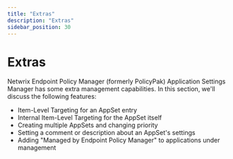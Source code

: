 ```yaml
---
title: "Extras"
description: "Extras"
sidebar_position: 30
---
```


# Extras

Netwrix Endpoint Policy Manager (formerly PolicyPak) Application Settings Manager has some extra
management capabilities. In this section, we'll discuss the following features:

- Item-Level Targeting for an AppSet entry
- Internal Item-Level Targeting for the AppSet itself
- Creating multiple AppSets and changing priority
- Setting a comment or description about an AppSet's settings
- Adding "Managed by Endpoint Policy Manager" to applications under management
